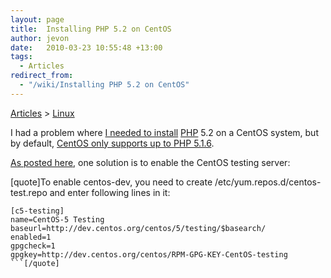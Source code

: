 ```yaml
---
layout: page
title:  Installing PHP 5.2 on CentOS
author: jevon
date:   2010-03-23 10:55:48 +13:00
tags:
  - Articles
redirect_from:
  - "/wiki/Installing PHP 5.2 on CentOS"
---
```


[Articles](Articles.md) > [Linux](Linux.md)

I had a problem where <a href="http://code.google.com/p/iaml/wiki/InstallationPlatform#Installing_PHP">I needed to install</a> [PHP](PHP.md) 5.2 on a CentOS system, but by default, <a href="http://www.freshblurbs.com/install-php-5-2-centos-5-2-using-yum">CentOS only supports up to PHP 5.1.6</a>.

<a href="http://www.freshblurbs.com/install-php-5-2-centos-5-2-using-yum#comment-403">As posted here</a>, one solution is to enable the CentOS testing server:

[quote]To enable centos-dev, you need to create
/etc/yum.repos.d/centos-test.repo and enter following lines in it:

```
[c5-testing]
name=CentOS-5 Testing 
baseurl=http://dev.centos.org/centos/5/testing/$basearch/
enabled=1
gpgcheck=1
gpgkey=http://dev.centos.org/centos/RPM-GPG-KEY-CentOS-testing
```[/quote]
